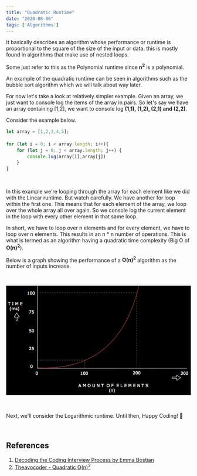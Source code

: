 ```yaml
---
title: "Quadratic Runtime"
date: "2020-08-06"
tags: ['Algorithms']
---
```



It basically describes an algorithm whose performance or runtime is proportional to the square of the size of the input
or data. this is mostly found in algorithms that make use of nested loops.

Some just refer to this as the Polynomial runtime since **n<sup>2</sup>** is a polynomial.

An example of the quadratic runtime can be seen in algorithms such as the bubble sort algorithm which we will talk about
way later.

For now let's take a look at relatively simpler example. Given an array, we just want to console log the items of the array
in pairs. So let's say we have an array containing [1,2], we want to console log **(1,1), (1,2), (2,1) and (2,2)**. 

Consider the example below.

```javascript
let array = [1,2,3,4,5];

for (let i = 0; i < array.length; i++){
    for (let j = 0; j < array.length; j++) {
        console.log(array[i],array[j])
    }
}
 ```

<br />

In this example we're looping through the array for each element like we did with the Linear runtime. But watch carefully.
We have another for loop within the first one. This means that for each element of the array, we loop over the whole array
all over again. So we console log the current element in the loop with every other element in that same loop. 

In short, we have to loop over n elements and for every element, we have to loop over n elements. This results in an n * n number of
operations. This is what is termed as an algorithm having a quadratic time complexity  (Big O of **O(n)<sup>2</sup>**).

Below is a graph showing the performance of a **O(n)<sup>2</sup>** algorithm as the number of inputs increase.

<br />

![Quadratic Runtime Graph](../assets/blog-images/quadratic.png) 

<br />

Next, we'll consider the Logarithmic runtime. Until then, Happy Coding! :punch:

<br />

## References
1. <a href="https://gumroad.com/l/aUVXY" target="_blank" rel="noopener noreferrer">Decoding the Coding Interview Process by Emma Bostian</a>
2. <a href="https://www.theavocoder.com/big-o-notation/2018/12/22/quadratic-on2" target="_blank" rel="noopener noreferrer">Theavocoder - Quadratic O(n)<sup>2</sup></a>
